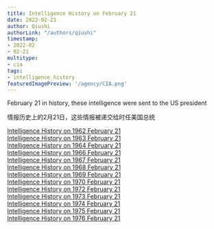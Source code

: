 ```yaml
---
title: Intelligence History on February 21
date: 2022-02-21
author: Qiushi 
authorLink: "/authors/qiushi"
timestamp: 
- 2022-02
- 02-21
multitype: 
- cia
tags: 
- intelligence_history
featuredImagePreview: '/agency/CIA.png'
---
```



February 21 in history, these intelligence were sent to the US president

情报历史上的2月21日，这些情报被递交给时任美国总统

<!--more-->







[Intelligence History on 1962 February 21](/dailybrief/1962-02-21)   
[Intelligence History on 1963 February 21](/dailybrief/1963-02-21)   
[Intelligence History on 1964 February 21](/dailybrief/1964-02-21)   
[Intelligence History on 1966 February 21](/dailybrief/1966-02-21)   
[Intelligence History on 1967 February 21](/dailybrief/1967-02-21)   
[Intelligence History on 1968 February 21](/dailybrief/1968-02-21)   
[Intelligence History on 1969 February 21](/dailybrief/1969-02-21)   
[Intelligence History on 1970 February 21](/dailybrief/1970-02-21)   
[Intelligence History on 1972 February 21](/dailybrief/1972-02-21)   
[Intelligence History on 1973 February 21](/dailybrief/1973-02-21)   
[Intelligence History on 1974 February 21](/dailybrief/1974-02-21)   
[Intelligence History on 1975 February 21](/dailybrief/1975-02-21)   
[Intelligence History on 1976 February 21](/dailybrief/1976-02-21)   
